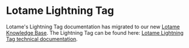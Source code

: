 # Lotame Lightning Tag

Lotame's Lightning Tag documentation has migrated to our new [Lotame Knowledge Base](https://my.lotame.com/). The Lightning Tag can be found here: [Lotame Lightning Tag technical documentation](https://my.lotame.com/t/m1hxv7l/lotame-lightning-tag).
